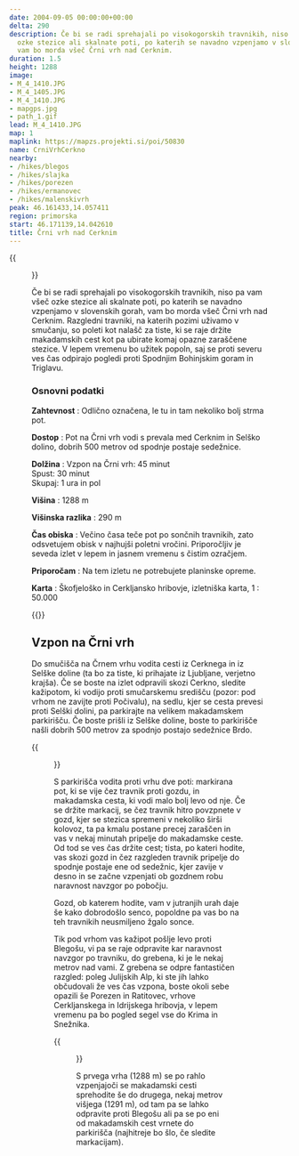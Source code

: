```yaml
---
date: 2004-09-05 00:00:00+00:00
delta: 290
description: Če bi se radi sprehajali po visokogorskih travnikih, niso pa vam všeč
  ozke stezice ali skalnate poti, po katerih se navadno vzpenjamo v slovenskih gorah,
  vam bo morda všeč Črni vrh nad Cerknim.
duration: 1.5
height: 1288
image:
- M_4_1410.JPG
- M_4_1405.JPG
- M_4_1410.JPG
- mapgps.jpg
- path_1.gif
lead: M_4_1410.JPG
map: 1
maplink: https://mapzs.projekti.si/poi/50830
name: CrniVrhCerkno
nearby:
- /hikes/blegos
- /hikes/slajka
- /hikes/porezen
- /hikes/ermanovec
- /hikes/malenskivrh
peak: 46.161433,14.057411
region: primorska
start: 46.171139,14.042610
title: Črni vrh nad Cerknim
---
```

{{<figure src="M_4_1410.JPG">}}

Če bi se radi sprehajali po visokogorskih travnikih, niso pa vam všeč ozke stezice ali skalnate poti, po katerih se navadno vzpenjamo v slovenskih gorah, vam bo morda všeč Črni vrh nad Cerknim. Razgledni travniki, na katerih pozimi uživamo v smučanju, so poleti kot nalašč za tiste, ki se raje držite makadamskih cest kot pa ubirate komaj opazne zaraščene stezice. V lepem vremenu bo užitek popoln, saj se proti severu ves čas odpirajo pogledi proti Spodnjim Bohinjskim goram in Triglavu.

### Osnovni podatki

**Zahtevnost**
:   Odlično označena, le tu in tam nekoliko bolj strma pot.

**Dostop**
:   Pot na Črni vrh vodi s prevala med Cerknim in Selško dolino, dobrih 500 metrov od spodnje postaje sedežnice.

**Dolžina**
:   Vzpon na Črni vrh: 45 minut\
    Spust: 30 minut\
    Skupaj: 1 ura in pol

**Višina**
:   1288 m

**Višinska razlika**
:   290 m

**Čas obiska**
:   Večino časa teče pot po sončnih travnikih, zato odsvetujem obisk v najhujši poletni vročini. Priporočljiv je seveda izlet v lepem in jasnem vremenu s čistim ozračjem.

**Priporočam**
:   Na tem izletu ne potrebujete planinske opreme.

**Karta**
:   Škofjeloško in Cerkljansko hribovje, izletniška karta, 1 : 50.000

{{<hike-details-extra>}}

Vzpon na Črni vrh
-----------------

Do smučišča na Črnem vrhu vodita cesti iz Cerknega in iz Selške doline (ta bo za tiste, ki prihajate iz Ljubljane, verjetno krajša). Če se boste na izlet odpravili skozi Cerkno, sledite kažipotom, ki vodijo proti smučarskemu središču (pozor: pod vrhom ne zavijte proti Počivalu), na sedlu, kjer se cesta prevesi proti Selški dolini, pa parkirajte na velikem makadamskem parkirišču. Če boste prišli iz Selške doline, boste to parkirišče našli dobrih 500 metrov za spodnjo postajo sedežnice Brdo.

{{<figure src="M_4_1405.JPG">}} 

S parkirišča vodita proti vrhu dve poti: markirana pot, ki se vije čez travnik proti gozdu, in makadamska cesta, ki vodi malo bolj levo od nje. Če se držite markacij, se čez travnik hitro povzpnete v gozd, kjer se stezica spremeni v nekoliko širši kolovoz, ta pa kmalu postane precej zaraščen in vas v nekaj minutah pripelje do makadamske ceste. Od tod se ves čas držite cest; tista, po kateri hodite, vas skozi gozd in čez razgleden travnik pripelje do spodnje postaje ene od sedežnic, kjer zavije v desno in se začne vzpenjati ob gozdnem robu naravnost navzgor po pobočju.

Gozd, ob katerem hodite, vam v jutranjih urah daje še kako dobrodošlo senco, popoldne pa vas bo na teh travnikih neusmiljeno žgalo sonce.

Tik pod vrhom vas kažipot pošlje levo proti Blegošu, vi pa se raje odpravite kar naravnost navzgor po travniku, do grebena, ki je le nekaj metrov nad vami. Z grebena se odpre fantastičen razgled: poleg Julijskih Alp, ki ste jih lahko občudovali že ves čas vzpona, boste okoli sebe opazili še Porezen in Ratitovec, vrhove Cerkljanskega in Idrijskega hribovja, v lepem vremenu pa bo pogled segel vse do Krima in Snežnika.

{{<figure src="M_4_1410.JPG" caption="Pogled na Julijske Alpe">}}

S prvega vrha (1288 m) se po rahlo vzpenjajoči se makadamski cesti sprehodite še do drugega, nekaj metrov višjega (1291 m), od tam pa se lahko odpravite proti Blegošu ali pa se po eni od makadamskih cest vrnete do parkirišča (najhitreje bo šlo, če sledite markacijam).
